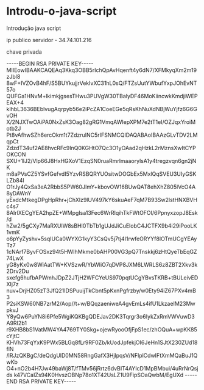 # Introdu-o-java-script
Introdução java script



ip publico servidor - 34.74.101.216



chave privada


-----BEGIN RSA PRIVATE KEY-----
MIIEowIBAAKCAQEAq3Kkq3OBB5rIchQpAvHqenft4y6dN7/XFMkyqXm2m19zJbl8
8wF+IVZOvB4hF/S5BUYkujjrVekIvXC31hL0sQ/FTZsUutYWbufYxpJOhEvNT57o
QUFGa1HNvM+lkimkjgsesTHwu3PUVgW30TBalyDF46MoKiincwkKmdjiWEPEAX+4
kIhbL3636BEblvugAqrpyb56e2iPcZA1CoeEGe5qRsKhNuXdNBjWuYjfz6G6GvOH
X/2NJXTwOAiPA0NxZsK3Oag82gRG1VmqAWIepXPM7e2tT1eI/OZJqxYroiMotb2J
Pt8vAfhwSZh6ercOkm1t7ZdzruINC5rIFSNMCQIDAQABAoIBAAzGLvTDV2LMqpCt
ZdzdT34uf2AE8hvcRFc9InQ0KGHtO7Qc3O1yOAad2qHzkL2rMznsXwItCYPOKCON
SXU+1lJ2/Vlp66J8HxHGXoV1EzqSN0ruaRmrlmaaorylsA1y4tregzvqn6gn2jNK
m8aPVsCZ5YSvfGefvdI5YzvRSBQRYUOsitwDOGbEx5MxlQqSVEU3UIyGSKLZb84l
O1rJy4QxSa3eA2RbbS5PW60JImY+kbovOW16BUwQAT8ehXhZ805lVcO4A8yDAWnY
yExdcMtkegDPgHpRhr+jChXlz9lUV497kY6skuAeF7qM7B93Sw2lstHNXBVHc4s7
8AIrlXECgYEA2hpZE+WMpgIsa13Fec6WrRIqihTkFWtOFOI/6PpnyxzopJ8Esk/d
hZw2/5gCXy7MaRXUlW8sBHI0TbTb1gUJdJiCuElobC4JCTFX9b4i29iPooLK1vmK
o6pYyZyshv+5sqIUCa0WYXG1kyY3CsQv5j7tj4I1rwfeORYYf8IOTmUCgYEAyTz7
1cNArf7ByvFOSxz94t5HWIhMkme0bAHP00VG3pQ7Tnskkj6zHtQyeTbEqGZ74LwX
yG8yKx0w8WiAatTW+KVSzwR/YbWIiO7qDVP8JXM6LWRLS6z8ZBT2Xkv3k2Drv2Du
sxefg6hufbAPWmhJDpZ2JTjH2WFCYeUS970pqtUCgYBvsTKRB+tBULeivEDXIj7z
nuv+DrjHZ05zT3JfQ21IDSPuuijTkCbnt5pKxnPgfrzby/w0Ety94iZ67PXv4mB3
P2siKSW60NB7zrM2/Aop//t+w/BQqzaeniweA4gvEmLs4ifU1LkzaeIM23MwpkvJ
Y8yQw6PuYN8i6Pfe5WgiKQKBgQDEJav2DK3Tqrgr3o6IykZxRmVWVuwD3A9RI2b1
r9XHB8bS1VatMW4YA4769TY0Skg+ojewRyooOfjFpS1ec/zhOQuA+wpKK85cYjtC
KHVh73FqYxK9PWx5BLGq8fLr9RF0Zb/kUodJpfekjOI6JeHn1SJtX230ZUd18flN
/lRJzQKBgC/deQdgUlD0MN58RngGafX3HjlpqsV/NFlplCdwIFtXmMQaBuJ1QwKb
O4+nO2b4H7Jw49baWj8T/fTMv56jRrtz6dvBIT4AYIcD1MpBMbui/4uRrNrQsjds
k47VCaIZs94K0HvszOBNp78o1XT42UsLZ1U9FipSOaQwbM/EgUXd
-----END RSA PRIVATE KEY-----

